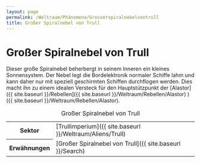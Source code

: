 ```yaml
---
layout: page
permalink: /Weltraum/Phänomene/Grosserspiralnebelvontrull
title: Großer Spiralnebel von Trull
---
```



# Großer Spiralnebel von Trull


Dieser große Spiralnebel beherbergt in seinem Inneren ein kleines Sonnensystem. Der Nebel legt die Bordelektronik normaler Schiffe lahm und kann daher nur mit speziell geschirmten Schiffen durchflogen werden. Dies macht ihn zu einem idealen Versteck für den Hauptstützpunkt der [Alastor]({{ site.baseurl }}/Rebellen]({{ site.baseurl }}/Weltraum/Rebellen/Alastor) )({{ site.baseurl }}/Weltraum/Rebellen/Alastor).


<aside>
<table data-type="phaenomen">
<caption>Großer Spiralnebel von Trull</caption>
<tbody>
<tr><th>Sektor</th><td>[Trullimperium]({{ site.baseurl }}/Weltraum/Aliens/Trull)</td></tr>
<tr><th>Erwähnungen</th><td>[Großer Spiralnebel von Trull]({{ site.baseurl }}/Search)</td></tr>
</tbody>
</table>
</aside>

